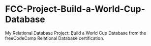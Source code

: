 # FCC-Project-Build-a-World-Cup-Database
My Relational Database Project: Build a World Cup Database from the freeCodeCamp Relational Database certification.
